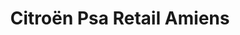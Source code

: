 ---
title: "Citroën Psa Retail Amiens"
url: /amiens/citroen-psa-retail-amiens/
shop: Autowerkstatt
---